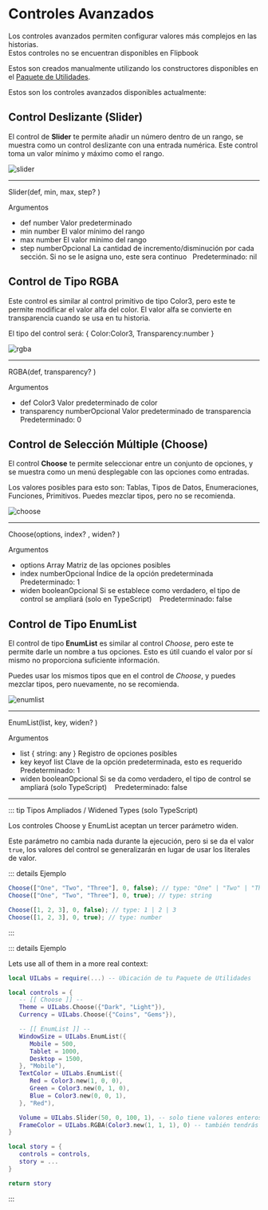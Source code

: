 # Controles Avanzados

Los controles avanzados permiten configurar valores más complejos en las historias. <br/>
<span class="tiphelp">Estos controles no se encuentran disponibles en Flipbook</span>

Estos son creados manualmente utilizando los constructores disponibles en el [Paquete de Utilidades](/es/docs/installation#instalacion-del-paquete-de-utilidades).

Estos son los controles avanzados disponibles actualmente:

## Control Deslizante (Slider)

El control de **Slider** te permite añadir un número dentro de un rango, se muestra como un control deslizante con una entrada numérica. Este control toma un valor mínimo y máximo como el rango.

<img class="image-label" src="/docs/controls/advanced/slider.png" alt="slider" />

---

<span class="type-declaration"><span class="type-function-name">Slider</span>(<span class="type-name">def</span>,
<span class="type-name">min</span>,
<span class="type-name">max</span>,
<span class="type-name-opt">step</span>? )</span>

<span class="item-description">Argumentos</span>

-   <span class="argument-name"> def </span><span class="type-highlight">number</span>
    <span class="arguments-body"> Valor predeterminado </span>
-   <span class="argument-name"> min </span><span class="type-highlight">number</span>
    <span class="arguments-body"> El valor mínimo del rango </span>
-   <span class="argument-name"> max </span><span class="type-highlight">number</span>
    <span class="arguments-body"> El valor mínimo del rango </span>
-   <span class="argument-name"> step </span><span class="type-highlight">number</span><span class="props-table-optional">Opcional</span>
    <span class="arguments-body"> La cantidad de incremento/disminución por cada sección. Si no se le asigna uno,
    <span class="nowrap">este sera continuo<span class="tiphelp">&nbsp;&nbsp; Predeterminado: nil</span></span></span>

## Control de Tipo RGBA

Este control es similar al control primitivo de tipo Color3, pero este te permite modificar el valor alfa del color. El valor alfa se convierte en transparencia cuando se usa en tu historia.

El tipo del control será: <span class="type-declaration"> {
<span class="type-name">Color:</span><span class="type-highlight">Color3</span>,
<span class="type-name">Transparency:</span><span class="type-highlight">number</span>
}</span>

<img class="image-label" src="/docs/controls/advanced/rgba.png" alt="rgba" />

---

<span class="type-declaration"><span class="type-function-name">RGBA</span>(<span class="type-name">def</span>,
<span class="type-name-opt">transparency</span>? )</span>

<span class="item-description">Argumentos</span>

-   <span class="argument-name"> def </span><span class="type-highlight">Color3</span>
    <span class="arguments-body"> Valor predeterminado de color </span>
-   <span class="argument-name"> transparency </span><span class="type-highlight">number</span><span class="props-table-optional">Opcional</span>
    <span class="arguments-body"> Valor predeterminado de transparencia </span> <span class="tiphelp">&nbsp;&nbsp; Predeterminado: 0</span>

## Control de Selección Múltiple (Choose)

El control **Choose** te permite seleccionar entre un conjunto de opciones, y se muestra como un menú desplegable con las opciones como entradas.

Los valores posibles para esto son: <span class="item-description">Tablas, Tipos de Datos, Enumeraciones, Funciones, Primitivos</span>. Puedes mezclar tipos, pero no se recomienda.

<img class="image-label" src="/docs/controls/advanced/choose.png" alt="choose" />

---

<span class="type-declaration"><span class="type-function-name">Choose</span>(<span class="type-name">options</span>,
<span class="type-name-opt">index</span>? ,
<span class="type-name-opt">widen</span>? )</span>

<span class="item-description">Argumentos</span>

-   <span class="argument-name"> options </span><span class="type-highlight">Array</span>
    <span class="arguments-body"> Matriz de las opciones posibles</span>
-   <span class="argument-name"> index </span><span class="type-highlight">number</span><span class="props-table-optional">Opcional</span>
    <span class="arguments-body"> Índice de la opción predeterminada </span> <span class="tiphelp">&nbsp;&nbsp; Predeterminado: 1</span>
-   <span class="argument-name"> widen </span><span class="type-highlight">boolean</span><span class="props-table-optional">Opcional</span>
    <span class="arguments-body"> Si se establece como verdadero, el tipo de control se ampliará (solo en TypeScript) </span> <span class="tiphelp">&nbsp;&nbsp; Predeterminado: false</span>

## Control de Tipo EnumList

El control de tipo **EnumList** es similar al control *Choose*, pero este te permite darle un nombre a tus opciones. Esto es útil cuando el valor por sí mismo no proporciona suficiente información.

Puedes usar los mismos tipos que en el control de *Choose*, y puedes mezclar tipos, pero nuevamente, no se recomienda.

<img class="image-label" src="/docs/controls/advanced/enumlist.png" alt="enumlist" />

---

<span class="type-declaration"><span class="type-function-name">EnumList</span>(<span class="type-name">list</span>,
<span class="type-name">key</span>,
<span class="type-name-opt">widen</span>? )</span>

<span class="item-description">Argumentos</span>

-   <span class="argument-name"> list </span><span class="type-highlight">{ string: any }</span>
    <span class="arguments-body"> Registro de opciones posibles </span>
-   <span class="argument-name"> key </span><span class="type-highlight">keyof list</span>
    <span class="arguments-body"> Clave de la opción predeterminada, esto es requerido </span> <span class="tiphelp">&nbsp;&nbsp; Predeterminado: 1</span>
-   <span class="argument-name"> widen </span><span class="type-highlight">boolean</span><span class="props-table-optional">Opcional</span>
    <span class="arguments-body"> Si se da como verdadero, el tipo de control se ampliará (solo TypeScript) </span> <span class="tiphelp">&nbsp;&nbsp; Predeterminado: false</span>

---

::: tip Tipos Ampliados / Widened Types <spasn class="tiphelp">(solo TypeScript)</spasn>

Los controles Choose y EnumList aceptan un tercer parámetro <span class="item-description">widen</span>.

Este parámetro no cambia nada durante la ejecución, pero si se da el valor `true`, los valores del control se generalizarán en lugar de usar los literales de valor.

::: details Ejemplo

```ts
Choose(["One", "Two", "Three"], 0, false); // type: "One" | "Two" | "Three"
Choose(["One", "Two", "Three"], 0, true); // type: string

Choose([1, 2, 3], 0, false); // type: 1 | 2 | 3
Choose([1, 2, 3], 0, true); // type: number
```

:::

::: details Ejemplo

Lets use all of them in a more real context:

```lua [Luau]
local UILabs = require(...) -- Ubicación de tu Paquete de Utilidades

local controls = {
   -- [[ Choose ]] --
   Theme = UILabs.Choose({"Dark", "Light"}),
   Currency = UILabs.Choose({"Coins", "Gems"}),

   -- [[ EnumList ]] --
   WindowSize = UILabs.EnumList({
      Mobile = 500,
      Tablet = 1000,
      Desktop = 1500,
   }, "Mobile"),
   TextColor = UILabs.EnumList({
      Red = Color3.new(1, 0, 0),
      Green = Color3.new(0, 1, 0),
      Blue = Color3.new(0, 0, 1),
   }, "Red"),

   Volume = UILabs.Slider(50, 0, 100, 1), -- solo tiene valores enteros
   FrameColor = UILabs.RGBA(Color3.new(1, 1, 1), 0) -- también tendrás que establecer el BackgroundTransparency
}

local story = {
   controls = controls,
   story = ...
}

return story
```

:::

